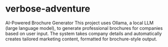 # verbose-adventure
AI-Powered Brochure Generator  This project uses Ollama, a local LLM (large language model), to generate professional brochures for companies based on user input. The system takes company details and automatically creates tailored marketing content, formatted for brochure-style output.
